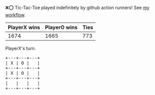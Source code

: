 :x::o: Tic-Tac-Toe played indefinitely by github action runners! See [my workflow](.github/workflows/play.yaml).

|PlayerX wins|PlayerO wins|Ties|
|-|-|-|
|1674|1665|773|

PlayerX's turn.

<pre>
+---+---+---+
| X | O |   |
+---+---+---+
| X | O |   |
+---+---+---+
|   |   |   |
+---+---+---+
</pre>